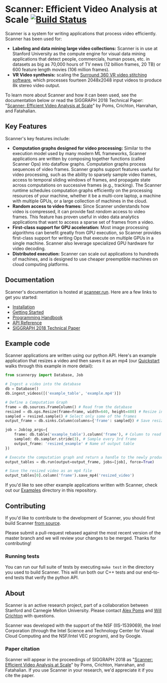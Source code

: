 # Scanner: Efficient Video Analysis at Scale [![Build Status](https://travis-ci.org/scanner-research/scanner.svg?branch=master)](https://travis-ci.org/scanner-research/scanner) #

Scanner is a system for writing applications that process video efficiently. Scanner has been used for:
* **Labeling and data mining large video collections:** Scanner is in use at Stanford University as the compute engine for visual data mining applications that detect people, commercials, human poses, etc. in datasets as big as 70,000 hours of TV news (12 billion frames, 20 TB) or 600 feature length movies (106 million frames). 
* **VR Video synthesis:** scaling the [Surround 360 VR video stitching software](https://github.com/scanner-research/Surround360), which processes fourteen 2048x2048 input videos to produce 8k stereo video output.

To learn more about Scanner and how it can been used, see the documentation below or read the SIGGRAPH 2018 Technical Paper: "[Scanner: Efficient Video Analysis at Scale](http://graphics.stanford.edu/papers/scanner/scanner_sig18.pdf)" by Poms, Crichton, Hanrahan, and Fatahalian.

## Key Features

Scanner's key features include:
* **Computation graphs designed for video processing:** Similar to the execution model used by many modern ML frameworks, Scanner applications are written by composing together functions (called Scanner Ops) into dataflow graphs. Computation graphs process sequences of video frames. Scanner graphs support features useful for video processing, such as the ability to sparsely sample video frames, access to temporal sliding windows of frames, and propagate state across computations on successive frames (e.g., tracking). The Scanner runtime schedules computation graphs efficiently on the processing resources of your machine, whether it be a multi-core laptop, a machine with multiple GPUs, or a large collection of machines in the cloud.
* **Random access to video frames:** Since Scanner understands how video is compressed, it can provide fast *random* access to video frames.  This feature has proven useful in video data analytics applications that want to access a sparse set of frames from a video.
* **First-class support for GPU acceleration:** Most image processing algorithms can benefit greatly from GPU execution, so Scanner provides first-class support for writing Ops that execute on multiple GPUs in a single machine. Scanner also leverage specialized GPU hardware for video decoding.
* **Distributed execution:** Scanner can scale out applications to hundreds of machines, and is designed to use cheaper preemptible machines on cloud computing platforms.

## Documentation

Scanner's documentation is hosted at [scanner.run](http://scanner.run). Here
are a few links to get you started:

* [Installation](http://scanner.run/installation.html)
* [Getting Started](http://scanner.run/getting-started.html)
* [Programming Handbook](http://scanner.run/programming-handbook.html)
* [API Reference](http://scanner.run/api.html)
* [SIGGRAPH 2018 Technical Paper](http://graphics.stanford.edu/papers/scanner/scanner_sig18.pdf)  

## Example code

Scanner applications are written using our python API. Here's an example
application that resizes a video and then saves it as an mp4 (our
[Quickstart](http://scanner.run/quickstart.html) walks through this
example in more detail):

```python
from scannerpy import Database, Job

# Ingest a video into the database
db = Database()
db.ingest_videos([('example_table', 'example.mp4')])

# Define a Computation Graph
frame = db.sources.FrameColumn() # Read from the database
resized = db.ops.Resize(frame=frame, width=640, height=480) # Resize input frame
sampled = resized.sample() # Select only some of the frames
output_frame = db.sinks.Column(columns={'frame': sampled}) # Save resized frame

job = Job(op_args={
    frame: db.table('example_table').column('frame'), # Column to read input frames from
    sampled: db.sampler.stride(3), # Sample every 3rd frame
    output_frame: 'resized_example' # Name of output table
})

# Execute the computation graph and return a handle to the newly produced tables
output_tables = db.run(output=output_frame, jobs=[job], force=True)

# Save the resized video as an mp4 file
output_tables[0].column('frame').save_mp4('resized_video')
```

If you'd like to see other example applications written with Scanner, check
out our [Examples](https://github.com/scanner-research/scanner/tree/master/examples)
directory in this repository.

## Contributing

If you'd like to contribute to the development of Scanner, you should first
build Scanner [from source](http://scanner.run/from_source.html).

Please submit a pull-request rebased against the most recent version of the
master branch and we will review your changes to be merged. Thanks for
contributing!

### Running tests
You can run our full suite of tests by executing `make test` in the directory
you used to build Scanner. This will run both our C++ tests and our end-to-end
tests that verify the python API.

## About
Scanner is an active research project, part of a collaboration between Stanford and Carnegie Mellon University. Please contact [Alex Poms](https://github.com/apoms) and [Will Crichton](https://github.com/willcrichton) with questions.  

Scanner was developed with the support of the NSF (IIS-1539069), the Intel Corporation (through the Intel Science and Technology Center for Visual Cloud Computing and the NSF/Intel VEC program), and by Google.

### Paper citation
Scanner will appear in the proceedings of SIGGRAPH 2018 as "[Scanner: Efficient Video Analysis at Scale](http://graphics.stanford.edu/papers/scanner/scanner_sig18.pdf)" by Poms, Crichton, Hanrahan, and Fatahalian. If you use Scanner in your research, we'd appreciate it if you cite the paper.
